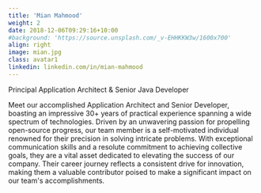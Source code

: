```yaml
---
title: 'Mian Mahmood'
weight: 2
date: 2018-12-06T09:29:16+10:00
#background: 'https://source.unsplash.com/_v-EHHKKW3w/1600x700'
align: right
image: mian.jpg
class: avatar1
linkedin: linkedin.com/in/mian-mahmood
---
```


Principal Application Architect & Senior Java Developer

Meet our accomplished Application Architect and Senior Developer, boasting an impressive 30+ years of practical experience spanning a wide spectrum of technologies. Driven by an unwavering passion for propelling open-source progress, our team member is a self-motivated individual renowned for their precision in solving intricate problems. With exceptional communication skills and a resolute commitment to achieving collective goals, they are a vital asset dedicated to elevating the success of our company. Their career journey reflects a consistent drive for innovation, making them a valuable contributor poised to make a significant impact on our team's accomplishments.